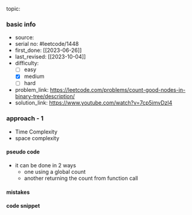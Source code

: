 topic:

### basic info
- source: 
- serial no: #leetcode/1448
- first_done: [[2023-06-26]]
- last_revised: [[2023-10-04]]
- difficulty:
	- [ ] easy
	- [x] medium
	- [ ] hard
- problem_link: https://leetcode.com/problems/count-good-nodes-in-binary-tree/description/
- solution_link: https://www.youtube.com/watch?v=7cp5imvDzl4

### approach - 1
- Time Complexity
- space complexity

#### pseudo code
- it can be done in 2 ways
	- one using a global count
	- another returning the count from function call
#### mistakes

#### code snippet
```python

```